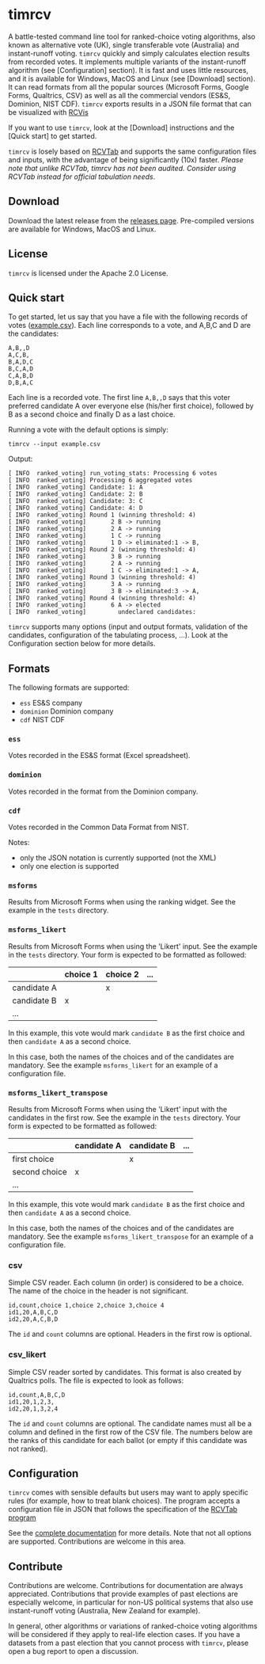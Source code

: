 # timrcv

A battle-tested command line tool for ranked-choice voting algorithms, also known as alternative vote (UK), single transferable vote (Australia) and instant-runoff voting. `timrcv` quickly and simply calculates election results from recorded votes. It implements multiple variants of the instant-runoff algorithm (see [Configuration] section). It is fast and uses little resources, and it is available for Windows, MacOS and Linux (see [Download] section). It can read formats from all the popular sources (Microsoft Forms, Google Forms, Qualtrics, CSV) as well as all the commercial vendors (ES&S, Dominion, NIST CDF). `timrcv` exports results in a JSON file format that can be visualized with [RCVis](www.rcvis.com)

If you want to use `timrcv`, look at the [Download] instructions and the [Quick start] to get started.

`timrcv` is losely based on [RCVTab](https://www.rcvresources.org/rctab) and supports the same configuration files and inputs, with the advantage of being significantly (10x) faster. *Please note that unlike RCVTab, timrcv has not been audited. Consider using RCVTab instead for official tabulation needs*.

## Download

Download the latest release from the [releases page](https://github.com/tjhunter/timrcv/releases). Pre-compiled versions are available for Windows, MacOS and Linux.

## License

`timrcv` is licensed under the Apache 2.0 License.

## Quick start

To get started, let us say that you have a file with the following records of votes ([example.csv](https://github.com/tjhunter/timrcv/raw/main/tests/csv_simple_2/example.csv)). Each line corresponds to a vote, and A,B,C and D are the candidates:

```
A,B,,D
A,C,B,
B,A,D,C
B,C,A,D
C,A,B,D
D,B,A,C
```
Each line is a recorded vote. The first line `A,B,,D` says that this voter preferred candidate A over everyone else (his/her first choice), followed by B as a second choice and finally D as a last choice.

Running a vote with the default options is simply:

```
timrcv --input example.csv
```

Output:

```
[ INFO  ranked_voting] run_voting_stats: Processing 6 votes
[ INFO  ranked_voting] Processing 6 aggregated votes
[ INFO  ranked_voting] Candidate: 1: A
[ INFO  ranked_voting] Candidate: 2: B
[ INFO  ranked_voting] Candidate: 3: C
[ INFO  ranked_voting] Candidate: 4: D
[ INFO  ranked_voting] Round 1 (winning threshold: 4)
[ INFO  ranked_voting]       2 B -> running
[ INFO  ranked_voting]       2 A -> running
[ INFO  ranked_voting]       1 C -> running
[ INFO  ranked_voting]       1 D -> eliminated:1 -> B, 
[ INFO  ranked_voting] Round 2 (winning threshold: 4)
[ INFO  ranked_voting]       3 B -> running
[ INFO  ranked_voting]       2 A -> running
[ INFO  ranked_voting]       1 C -> eliminated:1 -> A, 
[ INFO  ranked_voting] Round 3 (winning threshold: 4)
[ INFO  ranked_voting]       3 A -> running
[ INFO  ranked_voting]       3 B -> eliminated:3 -> A, 
[ INFO  ranked_voting] Round 4 (winning threshold: 4)
[ INFO  ranked_voting]       6 A -> elected
[ INFO  ranked_voting]         undeclared candidates: 
```

`timrcv` supports many options (input and output formats, validation of the candidates, configuration of the tabulating process, ...). Look at the Configuration section below for more details.

## Formats

The following formats are supported:
* `ess` ES&S company
* `dominion` Dominion company
* `cdf` NIST CDF

### `ess`

Votes recorded in the ES&S format (Excel spreadsheet).

### `dominion`

Votes recorded in the format from the Dominion company.

### `cdf`

Votes recorded in the Common Data Format from NIST.

Notes:
- only the JSON notation is currently supported (not the XML)
- only one election is supported

### `msforms`

Results from Microsoft Forms when using the ranking widget. See the example in the `tests` directory.

### `msforms_likert`

Results from Microsoft Forms when using the 'Likert' input. See the example in the `tests` directory. Your form is expected to be formatted as followed:


|             | choice 1 | choice 2 | ... |
|-------------|----------|----------|-----|
| candidate A |          | x        |     |
| candidate B | x        |          |     |
| ...         |          |          |     |

In this example, this vote would mark `candidate B` as the first choice and then `candidate A` as a second choice.

In this case, both the names of the choices and of the candidates are mandatory. See the example `msforms_likert` for an example of a configuration file.

### `msforms_likert_transpose`

Results from Microsoft Forms when using the 'Likert' input with the candidates in the first row. See the example in the `tests` directory. Your form is expected to be formatted as followed:

|               | candidate A | candidate B | ... |
|---------------|-------------|-------------|-----|
| first choice  |             | x           |     |
| second choice | x           |             |     |
| ...           |             |             |     |

In this example, this vote would mark `candidate B` as the first choice and then `candidate A` as a second choice.

In this case, both the names of the choices and of the candidates are mandatory. See the example `msforms_likert_transpose` for an example of a configuration file.

### csv

Simple CSV reader. Each column (in order) is considered to be a choice. The name of the choice in the header is not significant.

```
id,count,choice 1,choice 2,choice 3,choice 4
id1,20,A,B,C,D
id2,20,A,C,B,D
```

The `id` and `count` columns are optional. Headers in the first row is optional.

### csv_likert

Simple CSV reader sorted by candidates. This format is also created by Qualtrics polls. The file is expected to look as follows:

```
id,count,A,B,C,D
id1,20,1,2,3,
id2,20,1,3,2,4
```

The `id` and `count` columns are optional. The candidate names must all be a column and defined in the first row of the CSV file. The numbers below are the ranks of this candidate for each ballot (or empty if this candidate was not ranked).

## Configuration

`timrcv` comes with sensible defaults but users may want to apply specific rules (for example, how to treat blank choices). The program accepts a configuration file in JSON that follows the specification of the [RCVTab program]()

See the [complete documentation](https://github.com/BrightSpots/rcv/blob/develop/config_file_documentation.txt) for more details. Note that not all options are supported. Contributions are welcome in this area.

## Contribute

Contributions are welcome. Contributions for documentation are always appreciated. Contributions that provide examples of past elections are especially welcome, in particular for non-US political systems that also use instant-runoff voting (Australia, New Zealand for example).

In general, other algorithms or variations of ranked-choice voting algorithms will be considered if they apply to real-life election cases. If you have a datasets from a past election that you cannot process with `timrcv`, please open a bug report to open a discussion.

